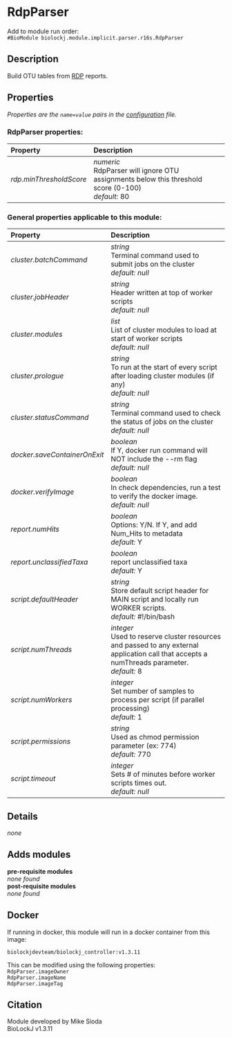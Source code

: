 # RdpParser
Add to module run order:                    
`#BioModule biolockj.module.implicit.parser.r16s.RdpParser`

## Description 
Build OTU tables from [RDP](http://rdp.cme.msu.edu/classifier/classifier.jsp) reports.

## Properties 
*Properties are the `name=value` pairs in the [configuration](../../../Configuration#properties) file.*                   

### RdpParser properties: 
| Property| Description |
| :--- | :--- |
| *rdp.minThresholdScore* | _numeric_ <br>RdpParser will ignore OTU assignments below this threshold score (0-100)<br>*default:*  80 |

### General properties applicable to this module: 
| Property| Description |
| :--- | :--- |
| *cluster.batchCommand* | _string_ <br>Terminal command used to submit jobs on the cluster<br>*default:*  *null* |
| *cluster.jobHeader* | _string_ <br>Header written at top of worker scripts<br>*default:*  *null* |
| *cluster.modules* | _list_ <br>List of cluster modules to load at start of worker scripts<br>*default:*  *null* |
| *cluster.prologue* | _string_ <br>To run at the start of every script after loading cluster modules (if any)<br>*default:*  *null* |
| *cluster.statusCommand* | _string_ <br>Terminal command used to check the status of jobs on the cluster<br>*default:*  *null* |
| *docker.saveContainerOnExit* | _boolean_ <br>If Y, docker run command will NOT include the --rm flag<br>*default:*  *null* |
| *docker.verifyImage* | _boolean_ <br>In check dependencies, run a test to verify the docker image.<br>*default:*  *null* |
| *report.numHits* | _boolean_ <br>Options: Y/N. If Y, and add Num_Hits to metadata<br>*default:*  Y |
| *report.unclassifiedTaxa* | _boolean_ <br>report unclassified taxa<br>*default:*  Y |
| *script.defaultHeader* | _string_ <br>Store default script header for MAIN script and locally run WORKER scripts.<br>*default:*  #!/bin/bash |
| *script.numThreads* | _integer_ <br>Used to reserve cluster resources and passed to any external application call that accepts a numThreads parameter.<br>*default:*  8 |
| *script.numWorkers* | _integer_ <br>Set number of samples to process per script (if parallel processing)<br>*default:*  1 |
| *script.permissions* | _string_ <br>Used as chmod permission parameter (ex: 774)<br>*default:*  770 |
| *script.timeout* | _integer_ <br>Sets # of minutes before worker scripts times out.<br>*default:*  *null* |

## Details 
*none*

## Adds modules 
**pre-requisite modules**                    
*none found*                   
**post-requisite modules**                    
*none found*                   

## Docker 
If running in docker, this module will run in a docker container from this image:<br>
```
biolockjdevteam/biolockj_controller:v1.3.11
```
This can be modified using the following properties:<br>
`RdpParser.imageOwner`<br>
`RdpParser.imageName`<br>
`RdpParser.imageTag`<br>

## Citation 
Module developed by Mike Sioda                   
BioLockJ v1.3.11

